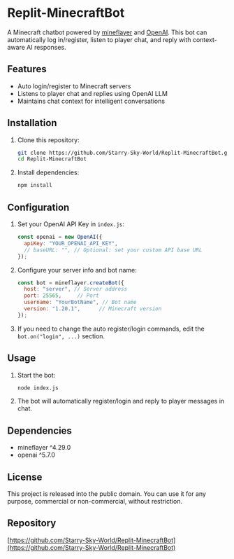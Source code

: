# Replit-MinecraftBot

A Minecraft chatbot powered by [mineflayer](https://github.com/PrismarineJS/mineflayer) and [OpenAI](https://github.com/openai/openai-node). This bot can automatically log in/register, listen to player chat, and reply with context-aware AI responses.

## Features
- Auto login/register to Minecraft servers
- Listens to player chat and replies using OpenAI LLM
- Maintains chat context for intelligent conversations

## Installation
1. Clone this repository:
   ```bash
   git clone https://github.com/Starry-Sky-World/Replit-MinecraftBot.git
   cd Replit-MinecraftBot
   ```
2. Install dependencies:
   ```bash
   npm install
   ```

## Configuration
1. Set your OpenAI API Key in `index.js`:
   ```js
   const openai = new OpenAI({
     apiKey: "YOUR_OPENAI_API_KEY",
     // baseURL: "", // Optional: set your custom API base URL
   });
   ```
2. Configure your server info and bot name:
   ```js
   const bot = mineflayer.createBot({
     host: "server", // Server address
     port: 25565,     // Port
     username: "YourBotName", // Bot name
     version: "1.20.1",      // Minecraft version
   });
   ```
3. If you need to change the auto register/login commands, edit the `bot.on("login", ...)` section.

## Usage
1. Start the bot:
   ```bash
   node index.js
   ```
2. The bot will automatically register/login and reply to player messages in chat.

## Dependencies
- mineflayer ^4.29.0
- openai ^5.7.0

## License
This project is released into the public domain. You can use it for any purpose, commercial or non-commercial, without restriction.

## Repository
[https://github.com/Starry-Sky-World/Replit-MinecraftBot](https://github.com/Starry-Sky-World/Replit-MinecraftBot)

